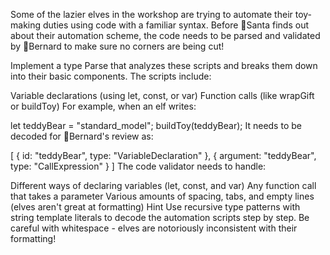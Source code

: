 Some of the lazier elves in the workshop are trying to automate their toy-making duties using code with a familiar syntax. Before 🎅Santa finds out about their automation scheme, the code needs to be parsed and validated by 🎩Bernard to make sure no corners are being cut!

Implement a type Parse that analyzes these scripts and breaks them down into their basic components. The scripts include:

Variable declarations (using let, const, or var)
Function calls (like wrapGift or buildToy)
For example, when an elf writes:

let teddyBear = "standard_model";
buildToy(teddyBear);
It needs to be decoded for 🎩Bernard's review as:

[
{
id: "teddyBear",
type: "VariableDeclaration"
},
{
argument: "teddyBear",
type: "CallExpression"
}
]
The code validator needs to handle:

Different ways of declaring variables (let, const, and var)
Any function call that takes a parameter
Various amounts of spacing, tabs, and empty lines (elves aren't great at formatting)
Hint
Use recursive type patterns with string template literals to decode the automation scripts step by step. Be careful with whitespace - elves are notoriously inconsistent with their formatting!
